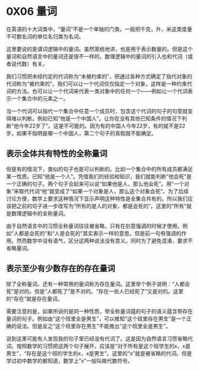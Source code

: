 # 0X06 量词

在英语的十大词类中，“量词”不是一个单独的门类。一般把千克，升，米这类度量不可数名词的单位名归类为名词。

这里要说的是谓词逻辑中的量词。虽然笼统地讲，也是用于表示数量的。但是这个量词和自然语言中的量词还是很不一样的。数理逻辑中的量词的引入也和代词（或者说代数）有关。

我们习惯把未经约定的代词称为“未被约束的”，把通过各种方式确定了指代对象的代词称为“被约束的”。我们可以让一个代词仅仅指定一个对象，这样是一种约束代词的方法。也可以让一个代词来代表一类对象中的任何一个——例如让一个代词表示一个集合中的元素之一。

当一个代词可以指代一个集合中任意一个成员时，包含这个代词的句子的句意就变得难以判断。例如已知“他是一个中国人”。让你在没有其他已知条件的情况下判断“他今年22岁了”。这是不可能的。因为有的中国人今年22岁，有的就不是22岁。如果不指明是哪一个中国人，第二个句子的真假就不能确定。

## 表示全体共有特性的全称量词

但是有的情况下，类似的句子也是可以判断的。比如一个集合中的所有成员都满足某一性质。已知“他是一个人”。凭借我们的经验和知识，我们就能判断“他会死”是一个正确的句子。两个句子合起来可以说“如果他是人，那么他会死”。用“一个对象”来取代代词“他”就变成了“如果一个对象是人，那么这个对象会死”。为了后续讨论方便，数学上要求这种情况下显示声明这种特性是全集合共有的。所以我们应该把之前的句子进一步改写为“所有的是人的对象，都是会死的”。这里的“所有”就是数理逻辑中的全称量词。

由于自然语言中的习惯全称量词往往被省略，只有在刻意强调的时候才使用。例如“人都是会死的”和“人是会死的”其实表示一样的意思。但是前一句有强调的作用。然而数学中没有语气，区分这两种说法没有意义。同时为了避免混淆，要求不省略量词。

## 表示至少有少数存在的存在量词

除了全称量词，还有一种常用的量词称为存在量词。这里举个例子说明：“人都会死”是对的。但是“人都死了”是不对的。“存在一些人已经死了”又是对的。这里的“存在”就是存在量词。

需要注意的是，如果所说的是同一种性质，带全称量词蕴的句子的语义蕴含带存在量词的句子。例如由“这个班里全是男生”，可以推知“这个班里存在男生”是一个正确的说法。但是反之“这个班里存在男生”不能推出“这个班里全是男生”。

说到这里可能有人发现我的句子里已经没有代词了。这是因为自然语言习惯省略代词。按照数学的习惯把这两个句子展开，应该是“对于所有是这个班学生的x，x是男生”，“存在是这个班的学生的x，x是男生”。这里的“x”就是被省略的代词。但是学过初中数学的都知道，数学上“x”一般叫做代数符号。